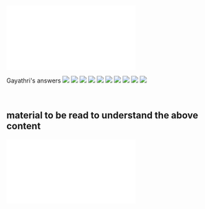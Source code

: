 ![](CPU-Scheduling-Practice-Exercises.pdf)

Gayathri's answers
![](1_a.png)
![](1_a1.png)
![](1_a2.png)
![](1_a3.png)
![](2_a.png)
![](2_a1.png)
![](2_a2.png)
![](3_a.png)
![](3_a1.png)
![](3_a2.png)

<br>

## material to be read to understand the above content
![](CPU-Process-Scheduling-Solved-Problems.pdf)